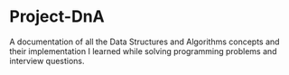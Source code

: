 # Project-DnA
A documentation of all the Data Structures and Algorithms concepts and their implementation I learned while solving programming problems and interview questions.
